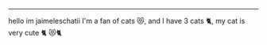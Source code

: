 ------------------------
hello im jaimeleschatii I'm a fan of cats 😻, and I have 3 cats 🐈, my cat is very cute
🐈 😻🐈



